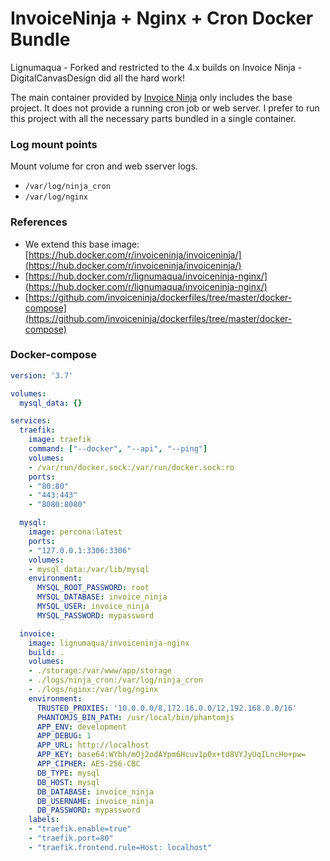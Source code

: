 # InvoiceNinja + Nginx + Cron Docker Bundle

Lignumaqua - Forked and restricted to the 4.x builds on Invoice Ninja - DigitalCanvasDesign did all the hard work!

The main container provided by [Invoice Ninja](https://github.com/invoiceninja/dockerfiles/blob/master/Dockerfile) only includes the base project. It does not provide a running cron job or web server. I prefer to run this project with all the necessary parts bundled in a single container. 

### Log mount points

Mount volume for cron and web sserver logs.

- `/var/log/ninja_cron`
- `/var/log/nginx`

### References

- We extend this base image: [https://hub.docker.com/r/invoiceninja/invoiceninja/](https://hub.docker.com/r/invoiceninja/invoiceninja/)
- [https://hub.docker.com/r/lignumaqua/invoiceninja-nginx/](https://hub.docker.com/r/lignumaqua/invoiceninja-nginx/)
- [https://github.com/invoiceninja/dockerfiles/tree/master/docker-compose](https://github.com/invoiceninja/dockerfiles/tree/master/docker-compose)

### Docker-compose

```yml
version: '3.7'

volumes:
  mysql_data: {}

services:
  traefik:
    image: traefik
    command: ["--docker", "--api", "--ping"]
    volumes:
    - /var/run/docker.sock:/var/run/docker.sock:ro
    ports:
    - "80:80"
    - "443:443"
    - "8080:8080"

  mysql:
    image: percona:latest
    ports:
    - "127.0.0.1:3306:3306"
    volumes:
    - mysql_data:/var/lib/mysql
    environment:
      MYSQL_ROOT_PASSWORD: root
      MYSQL_DATABASE: invoice_ninja
      MYSQL_USER: invoice_ninja
      MYSQL_PASSWORD: mypassword

  invoice:
    image: lignumaqua/invoiceninja-nginx
    build: .
    volumes:
    - ./storage:/var/www/app/storage
    - ./logs/ninja_cron:/var/log/ninja_cron
    - ./logs/nginx:/var/log/nginx
    environment:
      TRUSTED_PROXIES: '10.0.0.0/8,172.16.0.0/12,192.168.0.0/16'
      PHANTOMJS_BIN_PATH: /usr/local/bin/phantomjs
      APP_ENV: development
      APP_DEBUG: 1
      APP_URL: http://localhost
      APP_KEY: base64:WYbh/mOj2odAYpm6Hcuv1p0x+td8VYJyUqILncHo+pw=
      APP_CIPHER: AES-256-CBC
      DB_TYPE: mysql
      DB_HOST: mysql
      DB_DATABASE: invoice_ninja
      DB_USERNAME: invoice_ninja
      DB_PASSWORD: mypassword
    labels:
    - "traefik.enable=true"
    - "traefik.port=80"
    - "traefik.frontend.rule=Host: localhost"

```
